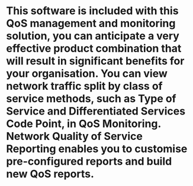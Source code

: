 # This software is included with this QoS management and monitoring solution, you can anticipate a very effective product combination that will result in significant benefits for your organisation. You can view network traffic split by class of service methods, such as Type of Service and Differentiated Services Code Point, in QoS Monitoring. Network Quality of Service Reporting enables you to customise pre-configured reports and build new QoS reports.
